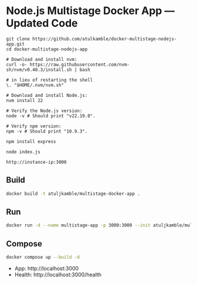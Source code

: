 # Node.js Multistage Docker App — Updated Code

```
git clone https://github.com/atulkamble/docker-multistage-nodejs-app.git
cd docker-multistage-nodejs-app

# Download and install nvm:
curl -o- https://raw.githubusercontent.com/nvm-sh/nvm/v0.40.3/install.sh | bash

# in lieu of restarting the shell
\. "$HOME/.nvm/nvm.sh"

# Download and install Node.js:
nvm install 22

# Verify the Node.js version:
node -v # Should print "v22.19.0".

# Verify npm version:
npm -v # Should print "10.9.3".

npm install express 

node index.js 

http://instance-ip:3000 
```

## Build
```bash
docker build -t atuljkamble/multistage-docker-app .
```

## Run
```bash
docker run -d --name multistage-app -p 3000:3000 --init atuljkamble/multistage-docker-app
```

## Compose
```bash
docker compose up --build -d
```

- App: http://localhost:3000
- Health: http://localhost:3000/health
